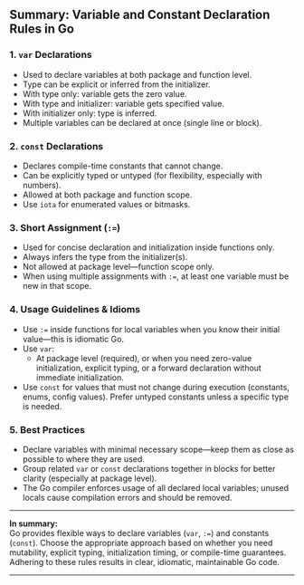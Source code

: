 
## **Summary: Variable and Constant Declaration Rules in Go**

### **1. `var` Declarations**
- Used to declare variables at both package and function level.
- Type can be explicit or inferred from the initializer.
- With type only: variable gets the zero value.
- With type and initializer: variable gets specified value.
- With initializer only: type is inferred.
- Multiple variables can be declared at once (single line or block).

### **2. `const` Declarations**
- Declares compile-time constants that cannot change.
- Can be explicitly typed or untyped (for flexibility, especially with numbers).
- Allowed at both package and function scope.
- Use `iota` for enumerated values or bitmasks.

### **3. Short Assignment (`:=`)**
- Used for concise declaration and initialization inside functions only.
- Always infers the type from the initializer(s).
- Not allowed at package level—function scope only.
- When using multiple assignments with `:=`, at least one variable must be new in that scope.

### **4. Usage Guidelines & Idioms**
- Use `:=` inside functions for local variables when you know their initial value—this is idiomatic Go.
- Use `var`:
  - At package level (required), or when you need zero-value initialization, explicit typing, or a forward declaration without immediate initialization.
- Use `const` for values that must not change during execution (constants, enums, config values). Prefer untyped constants unless a specific type is needed.

### **5. Best Practices**
- Declare variables with minimal necessary scope—keep them as close as possible to where they are used.
- Group related `var` or `const` declarations together in blocks for better clarity (especially at package level).
- The Go compiler enforces usage of all declared local variables; unused locals cause compilation errors and should be removed.

---

**In summary:**  
Go provides flexible ways to declare variables (`var`, `:=`) and constants (`const`). Choose the appropriate approach based on whether you need mutability, explicit typing, initialization timing, or compile-time guarantees. Adhering to these rules results in clear, idiomatic, maintainable Go code.

---

